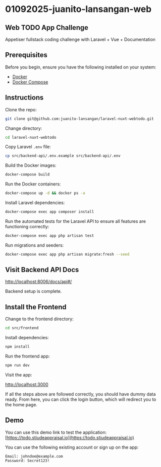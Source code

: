 # 01092025-juanito-lansangan-web

## Web TODO App Challenge

Appetiser fullstack coding challenge with Laravel + Vue + Documentation

## Prerequisites

Before you begin, ensure you have the following installed on your system:

- [Docker](https://www.docker.com/)
- [Docker Compose](https://docs.docker.com/compose/)

## Instructions

Clone the repo:

```bash
git clone git@github.com:juanito-lansangan/laravel-nuxt-webtodo.git
```

Change directory:

```bash
cd laravel-nuxt-webtodo
```

Copy Laravel `.env` file:

```bash
cp src/backend-api/.env.example src/backend-api/.env
```

Build the Docker images:

```bash
docker-compose build
```

Run the Docker containers:

```bash
docker-compose up -d && docker ps -a
```

Install Laravel dependencies:

```bash
docker-compose exec app composer install
```

Run the automated tests for the Laravel API to ensure all features are functioning correctly:

```bash
docker-compose exec app php artisan test
```

Run migrations and seeders:

```bash
docker-compose exec app php artisan migrate:fresh --seed
```

## Visit Backend API Docs

[http://localhost:8006/docs/api#/](http://localhost:8006/docs/api#/)

Backend setup is complete.

## Install the Frontend

Change to the frontend directory:

```bash
cd src/frontend
```

Install dependencies:

```bash
npm install
```

Run the frontend app:

```bash
npm run dev
```

Visit the app:

[http://localhost:3000](http://localhost:3000)

If all the steps above are followed correctly, you should have dummy data ready. From here, you can click the login button, which will redirect you to the home page.

## Demo

You can use this demo link to test the application: [https://todo.stjudeappraisal.io](https://todo.stjudeappraisal.io)

You can use the following existing account or sign up on the app:

```plaintext
Email: johndoe@example.com
Password: Secret123!
